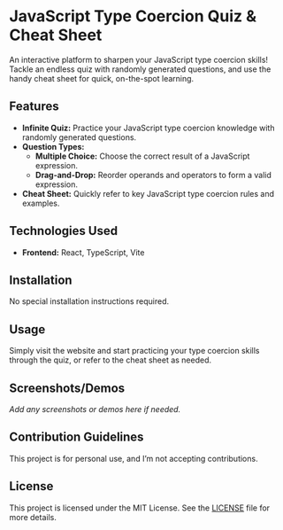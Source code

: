 # JavaScript Type Coercion Quiz & Cheat Sheet

An interactive platform to sharpen your JavaScript type coercion skills! Tackle an endless quiz with randomly generated questions, and use the handy cheat sheet for quick, on-the-spot learning.

## Features

- **Infinite Quiz:** Practice your JavaScript type coercion knowledge with randomly generated questions.
- **Question Types:**
  - **Multiple Choice:** Choose the correct result of a JavaScript expression.
  - **Drag-and-Drop:** Reorder operands and operators to form a valid expression.
- **Cheat Sheet:** Quickly refer to key JavaScript type coercion rules and examples.

## Technologies Used

- **Frontend:** React, TypeScript, Vite

## Installation

No special installation instructions required.

## Usage

Simply visit the website and start practicing your type coercion skills through the quiz, or refer to the cheat sheet as needed.

## Screenshots/Demos

_Add any screenshots or demos here if needed._

## Contribution Guidelines

This project is for personal use, and I’m not accepting contributions.

## License

This project is licensed under the MIT License. See the [LICENSE](./LICENSE) file for more details.
